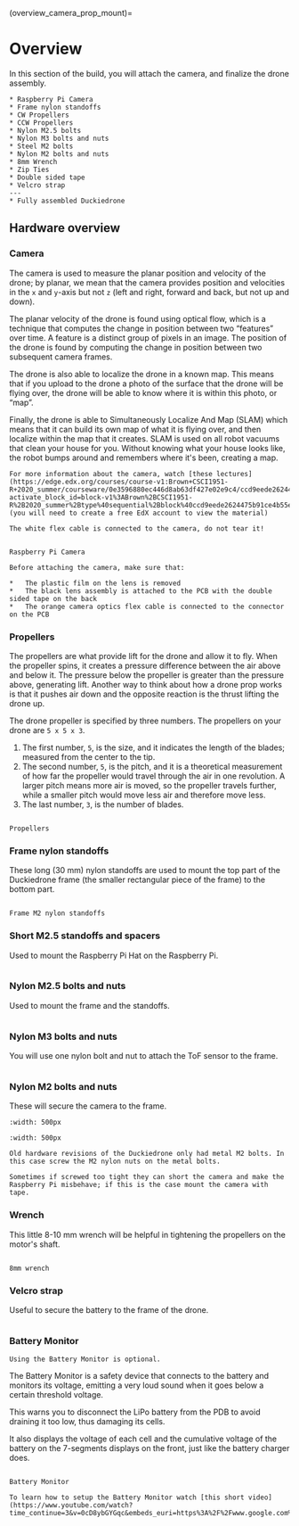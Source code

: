 (overview_camera_prop_mount)=
# Overview


In this section of the build, you will attach the camera, and finalize the drone assembly.

```{needget}
* Raspberry Pi Camera 
* Frame nylon standoffs 
* CW Propellers 
* CCW Propellers 
* Nylon M2.5 bolts 
* Nylon M3 bolts and nuts 
* Steel M2 bolts
* Nylon M2 bolts and nuts
* 8mm Wrench 
* Zip Ties 
* Double sided tape
* Velcro strap
---
* Fully assembled Duckiedrone
```

## Hardware overview

### Camera

The camera is used to measure the planar position and velocity of the drone; by planar, we mean that the camera provides position and velocities in the `x` and `y`-axis but not `z` (left and right, forward and back, but not up and down).

The planar velocity of the drone is found using optical flow, which is a technique that computes the change in position between two “features” over time. A feature is a distinct group of pixels in an image. The position of the drone is found by computing the change in position between two subsequent camera frames.

The drone is also able to localize the drone in a known map. This means that if you upload to the drone a photo of the surface that the drone will be flying over, the drone will be able to know where it is within this photo, or “map”. 

Finally, the drone is able to Simultaneously Localize And Map (SLAM) which means that it can build its own map of what it is flying over, and then localize within the map that it creates. SLAM is used on all robot vacuums that clean your house for you. Without knowing what your house looks like, the robot bumps around and remembers where it's been, creating a map.

```{seealso}
For more information about the camera, watch [these lectures](https://edge.edx.org/courses/course-v1:Brown+CSCI1951-R+2020_summer/courseware/0e3596880ec446d8ab63df427e02e9c4/ccd9eede2624475b91ce4b55ee51ce87/?activate_block_id=block-v1%3ABrown%2BCSCI1951-R%2B2020_summer%2Btype%40sequential%2Bblock%40ccd9eede2624475b91ce4b55ee51ce87) (you will need to create a free EdX account to view the material)
```
```{danger}
The white flex cable is connected to the camera, do not tear it!
```
```{figure} ../_images/components-official/camera.png

Raspberry Pi Camera
```

```{attention}
Before attaching the camera, make sure that:

*   The plastic film on the lens is removed
*   The black lens assembly is attached to the PCB with the double sided tape on the back
*   The orange camera optics flex cable is connected to the connector on the PCB
```

### Propellers
The propellers are what provide lift for the drone and allow it to fly. When the propeller spins, it creates a pressure difference between the air above and below it. The pressure below the propeller is greater than the pressure above, generating lift. Another way to think about how a drone prop works is that it pushes air down and the opposite reaction is the thrust lifting the drone up.

The drone propeller is specified by three numbers. The propellers on your drone are `5 x 5 x 3`. 

1.  The first number, `5`, is the size, and it indicates the length of the blades; measured from the center to the tip. 
1.  The second number, `5`, is the pitch, and it is a theoretical measurement of how far the propeller would travel through the air in one revolution. A larger pitch means more air is moved, so the propeller travels further, while a smaller pitch would move less air and therefore move less. 
1.  The last number, `3`, is the number of blades.

```{figure} ../_images/components-official/propellers.png

Propellers
```

### Frame nylon standoffs
These long (30 mm) nylon standoffs are used to mount the top part of the Duckiedrone frame (the smaller rectangular piece of the frame) to the bottom part.

```{figure} ../_images/components-official/frame_standoffs.png

Frame M2 nylon standoffs
```

### Short M2.5 standoffs and spacers
Used to mount the Raspberry Pi Hat on the Raspberry Pi.

```{figure} ../_images/components-official/M2_5_short_standoffs_spacers.png
```

### Nylon M2.5 bolts and nuts
Used to mount the frame and the standoffs.

```{image} ../_images/components-official/M2_5_bolts_nuts_nylon.png
```

### Nylon M3 bolts and nuts
You will use one nylon bolt and nut to attach the ToF sensor to the frame.

```{image} ../_images/components-official/nylon_M3_bolts_nuts.png
```

<!-- [Moved to M2 nylon bolts]
### Metal M2 bolts
You will use them to secure the camera to the frame of the Duckiedrone.

```{figure} ../_images/components-official/M2_metal_bolts.png

The M2 metal bolts are in a bag with banana connectors
``` 
-->

### Nylon M2 bolts and nuts
These will secure the camera to the frame.

```{image} ../_images/components-official/M2_nylon_nuts.png
:width: 500px
```
```{image} ../_images/camera-mounting-hw/m2x10_bolts.jpg
:width: 500px
```
```{note}
Old hardware revisions of the Duckiedrone only had metal M2 bolts. In this case screw the M2 nylon nuts on the metal bolts.

Sometimes if screwed too tight they can short the camera and make the Raspberry Pi misbehave; if this is the case mount the camera with tape.
```

### Wrench
This little 8-10 mm wrench will be helpful in tightening the propellers on the motor's shaft.

```{figure} ../_images/components-official/wrench.png

8mm wrench
```

### Velcro strap

Useful to secure the battery to the frame of the drone.

```{image} ../_images/components-official/black_velcro.png
```

### Battery Monitor

```{note} 
Using the Battery Monitor is optional.
```

The Battery Monitor is a safety device that connects to the battery and monitors its voltage, emitting a very loud sound when it goes below a certain threshold voltage.

This warns you to disconnect the LiPo battery from the PDB to avoid draining it too low, thus damaging its cells.

It also displays the voltage of each cell and the cumulative voltage of the battery on the 7-segments displays on the front, just like the battery charger does.

```{figure} ../_images/components-official/battery_monitor.png

Battery Monitor
```

```{seealso}
To learn how to setup the Battery Monitor watch [this short video](https://www.youtube.com/watch?time_continue=3&v=0cD8ybGYGqc&embeds_euri=https%3A%2F%2Fwww.google.com%2F&feature=emb_logo).
```
